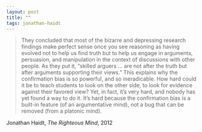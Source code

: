 ```yaml
---
layout: post
title: ""
tags: jonathan-haidt
--- 
```


> They concluded that most of the bizarre and depressing research findings make perfect sense once you see reasoning as having evolved not to help us find truth but to help us engage in arguments, persuasion, and manipulation in the context of discussions with other people. As they put it, “skilled arguers … are not after the truth but after arguments supporting their views.” This explains why the confirmation bias is so powerful, and so ineradicable. How hard could it be to teach students to look on the other side, to look for evidence against their favored view? Yet, in fact, it’s very hard, and nobody has yet found a way to do it. It’s hard because the confirmation bias is a built-in feature (of an argumentative mind), not a bug that can be removed (from a platonic mind).

Jonathan Haidt, _The Righteous Mind_, 2012